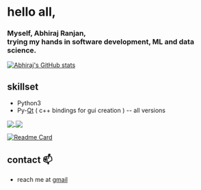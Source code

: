 # hello all,
### Myself, Abhiraj Ranjan, <br>trying my hands in software development, ML and data science.

[![Abhiraj's GitHub stats](https://github-readme-stats.vercel.app/api?username=abhirajranjan&hide=contribs,prs&show_icons=true)](https://github.com/abhirajranjan/abhirajranjan)
## skillset
- Python3
- Py-[Qt](www.qt.io) ( c++ bindings for gui creation ) -- all versions

<a href="https://github.com/anuraghazra/github-readme-stats">
  <img align="center" src="https://github-readme-stats.vercel.app/api/pin/?username=anuraghazra&repo=github-readme-stats" />
</a>
<a href="https://github.com/anuraghazra/convoychat">
  <img align="center" src="https://github-readme-stats.vercel.app/api/pin/?username=anuraghazra&repo=convoychat" />
</a>

[![Readme Card](https://github-readme-stats.vercel.app/api/pin/?username=abhirajranjan&repo=aloraDE)](https://github.com/abhirajranjan/aloraDE)


## contact 📫 
- reach me at [gmail](mailto:abhirajranjan456@gmail.com)
